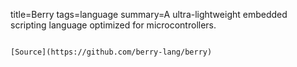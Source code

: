 title=Berry
tags=language
summary=A ultra-lightweight embedded scripting language optimized for microcontrollers.
~~~~~~

[Source](https://github.com/berry-lang/berry)

